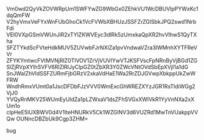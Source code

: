 Vm0wd2QyVkZOVWRpUm1SWFYwZG9WbGx0ZEhkVU1WcDBUVlpPYWxKc1dqQmFW
V2hyVmxVeFYxWnFUbGhoCk1VcFVWbXBHUzJSSFZrZGlSbkJPQ2swd1NrbFdi
VEI0VXpGSmVWUnJiR2xTYlZKWVEyc3dlRk5zUmxkaQpXR2hvVlhwS1QyTXha
SFZTYkdScFVteHdkMUV5ZUVwbFJrNXlZa1pvVndwaVZra3lWMnhXYTFReVVr
ZFYKYmtwcFVtMVNjRlZ0TlVOV1ZrVjVUVlYwVTJKSFVscFpNRnByVjBGd1ZG
SlZjRVpXYlhSVFV6RlZlRlJyClpGZ0tZbXR3Y0ZWcVNtOVdSbEpXVjI1a1dG
SnJWalZhVldSSFZURmFjbGRzV2xkaVdHaE1Wa2RrZDJGVwpXbkppUkZwWFRW
WndhRmxVUmt0a1JscDFDbFJzVVV0WmExcGhWREZXYzJGR1RsTldiWGg2VjJ0
YVQyRnMKV25WUmEyUldZa1pLZWxaV1dsZFhSVGxXWlVkR1YyVnNXa2xXUm1o
clpHeE5lUXBWV0d4V1lteHNURkV5Ck1WZGlNV3d6VUZRd1MwTnVUakppVVQw
OUNncDBZbUk9Cgp3ZHM=

bug